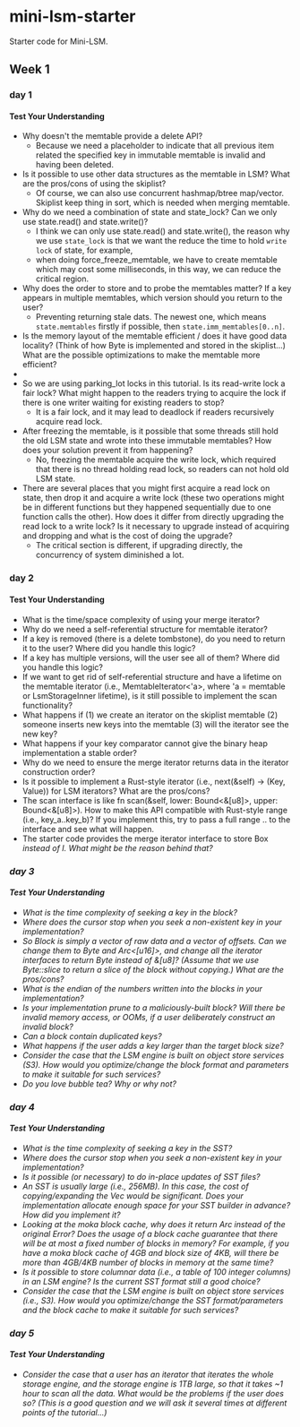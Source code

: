 # mini-lsm-starter

Starter code for Mini-LSM. 
## Week 1
### day 1
#### Test Your Understanding

* Why doesn't the memtable provide a delete API? 
  - Because we need a placeholder to indicate that all previous item related the specified key in immutable memtable is invalid and having been deleted.
* Is it possible to use other data structures as the memtable in LSM? What are the pros/cons of using the skiplist?
  - Of course, we can also use concurrent hashmap/btree map/vector. Skiplist keep thing in sort, which is needed when merging memtable.  
* Why do we need a combination of state and state_lock? Can we only use state.read() and state.write()?
  - I think we can only use state.read() and state.write(), the reason why we use `state_lock` is that we want the reduce the time to hold `write lock` of state, for example, 
  - when doing force_freeze_memtable, we have to create memtable which may cost some milliseconds, in this way, we can reduce the critical region.
* Why does the order to store and to probe the memtables matter? If a key appears in multiple memtables, which version should you return to the user?
  - Preventing returning stale dats. The newest one, which means `state.memtables` firstly if possible, then `state.imm_memtables[0..n]`.  
* Is the memory layout of the memtable efficient / does it have good data locality? (Think of how Byte is implemented and stored in the skiplist...) What are the possible optimizations to make the memtable more efficient?
* 
* So we are using parking_lot locks in this tutorial. Is its read-write lock a fair lock? What might happen to the readers trying to acquire the lock if there is one writer waiting for existing readers to stop?
  - It is a fair lock, and it may lead to deadlock if readers recursively acquire read lock. 
* After freezing the memtable, is it possible that some threads still hold the old LSM state and wrote into these immutable memtables? How does your solution prevent it from happening?
  - No, freezing the memtable acquire the write lock, which required that there is no thread holding read lock, so readers can not hold old LSM state.
* There are several places that you might first acquire a read lock on state, then drop it and acquire a write lock (these two operations might be in different functions but they happened sequentially due to one function calls the other). How does it differ from directly upgrading the read lock to a write lock? Is it necessary to upgrade instead of acquiring and dropping and what is the cost of doing the upgrade?
  - The critical section is different, if upgrading directly, the concurrency of system diminished a lot.

### day 2
#### Test Your Understanding
* What is the time/space complexity of using your merge iterator?
* Why do we need a self-referential structure for memtable iterator?
* If a key is removed (there is a delete tombstone), do you need to return it to the user? Where did you handle this logic?
* If a key has multiple versions, will the user see all of them? Where did you handle this logic?
* If we want to get rid of self-referential structure and have a lifetime on the memtable iterator (i.e., MemtableIterator<'a>, where 'a = memtable or LsmStorageInner lifetime), is it still possible to implement the scan functionality?
* What happens if (1) we create an iterator on the skiplist memtable (2) someone inserts new keys into the memtable (3) will the iterator see the new key?
* What happens if your key comparator cannot give the binary heap implementation a stable order?
* Why do we need to ensure the merge iterator returns data in the iterator construction order?
* Is it possible to implement a Rust-style iterator (i.e., next(&self) -> (Key, Value)) for LSM iterators? What are the pros/cons?
* The scan interface is like fn scan(&self, lower: Bound<&[u8]>, upper: Bound<&[u8]>). How to make this API compatible with Rust-style range (i.e., key_a..key_b)? If you implement this, try to pass a full range .. to the interface and see what will happen.
* The starter code provides the merge iterator interface to store Box<I> instead of I. What might be the reason behind that?


### day 3
#### Test Your Understanding
* What is the time complexity of seeking a key in the block?
* Where does the cursor stop when you seek a non-existent key in your implementation?
* So Block is simply a vector of raw data and a vector of offsets. Can we change them to Byte and Arc<[u16]>, and change all the iterator interfaces to return Byte instead of &[u8]? (Assume that we use Byte::slice to return a slice of the block without copying.) What are the pros/cons?
* What is the endian of the numbers written into the blocks in your implementation?
* Is your implementation prune to a maliciously-built block? Will there be invalid memory access, or OOMs, if a user deliberately construct an invalid block?
* Can a block contain duplicated keys?
* What happens if the user adds a key larger than the target block size?
* Consider the case that the LSM engine is built on object store services (S3). How would you optimize/change the block format and parameters to make it suitable for such services?
* Do you love bubble tea? Why or why not?

### day 4
#### Test Your Understanding
* What is the time complexity of seeking a key in the SST?
* Where does the cursor stop when you seek a non-existent key in your implementation?
* Is it possible (or necessary) to do in-place updates of SST files?
* An SST is usually large (i.e., 256MB). In this case, the cost of copying/expanding the Vec would be significant. Does your implementation allocate enough space for your SST builder in advance? How did you implement it? 
* Looking at the moka block cache, why does it return Arc<Error> instead of the original Error? Does the usage of a block cache guarantee that there will be at most a fixed number of blocks in memory? For example, if you have a moka block cache of 4GB and block size of 4KB, will there be more than 4GB/4KB number of blocks in memory at the same time?
* Is it possible to store columnar data (i.e., a table of 100 integer columns) in an LSM engine? Is the current SST format still a good choice?
* Consider the case that the LSM engine is built on object store services (i.e., S3). How would you optimize/change the SST format/parameters and the block cache to make it suitable for such services?

### day 5
#### Test Your Understanding
* Consider the case that a user has an iterator that iterates the whole storage engine, and the storage engine is 1TB large, so that it takes ~1 hour to scan all the data. What would be the problems if the user does so? (This is a good question and we will ask it several times at different points of the tutorial...)